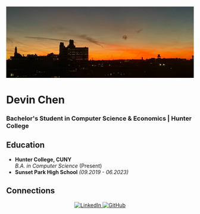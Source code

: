![GitHub Banner](GithubBanner.jpg)

# Devin Chen  
###  Bachelor's Student in Computer Science & Economics | Hunter College  


##  Education  
- **Hunter College, CUNY**  
  *B.A. in Computer Science* (Present)  
- **Sunset Park High School** *(09.2019 - 06.2023)*  

## Connections

<p align="center">
  <a href="https://www.linkedin.com/in/devinchen76/">
    <img src="https://img.shields.io/badge/LinkedIn-DevinChen-blue?style=for-the-badge&logo=linkedin" alt="LinkedIn">
  </a>
  <a href="https://github.com/DevinC76">
    <img src="https://img.shields.io/badge/GitHub-DevinChen-black?style=for-the-badge&logo=github" alt="GitHub">
  </a>
</p>
